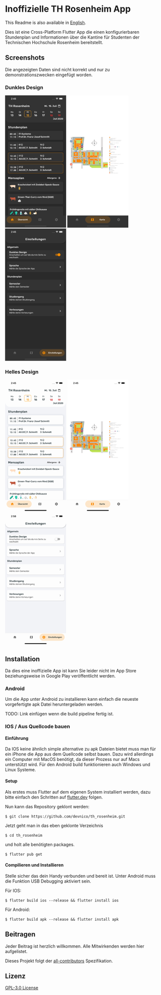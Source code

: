 # Inoffizielle TH Rosenheim App

This Readme is also available in [English](README.md).

Dies ist eine Cross-Platform Flutter App die einen konfigurierbaren Stundenplan und Informationen über die Kantine für Studenten der Technischen Hochschule Rosenheim bereitstellt.

## Screenshots

Die angezeigten Daten sind nicht korrekt und nur zu demonstrationszwecken eingefügt worden.

### Dunkles Design

<img src="readme/dashboard_de_dark.png" width="200px" />
<img src="readme/map_de_dark.png" width="200px" />
<img src="readme/settings_de_dark.png" width="200px" />

### Helles Design

<img src="readme/dashboard_de_light.png" width="200px" />
<img src="readme/map_de_light.png" width="200px" />
<img src="readme/settings_de_light.png" width="200px" />

## Installation

Da dies eine inoffizielle App ist kann Sie leider nicht im App Store beziehungsweise in Google Play veröffentlicht werden.

### Android

Um die App unter Android zu installieren kann einfach die neueste vorgefertigte apk Datei heruntergeladen werden.

TODO: Link einfügen wenn die build pipeline fertig ist.

### IOS / Aus Quellcode bauen

#### Einführung

Da IOS keine ähnlich simple alternative zu apk Dateien bietet muss man für ein iPhone die App aus dem Quellcode selbst bauen. Dazu wird allerdings ein Computer mit MacOS benötigt, da dieser Prozess nur auf Macs unterstützt wird. Für den Android build funktionieren auch Windows und Linux Systeme.

#### Setup

Als erstes muss Flutter auf dem eigenen System installiert werden, dazu bitte einfach den Schritten auf [flutter.dev](https://flutter.dev/docs/get-started/) folgen.

Nun kann das Repository geklont werden:

`$ git clone https://github.com/devnico/th_rosenheim.git`

Jetzt geht man in das eben geklonte Verzeichnis

`$ cd th_rosenheim`

und holt alle benötigten packages.

`$ flutter pub get`

#### Compilieren und Installieren

Stelle sicher das dein Handy verbunden und bereit ist. Unter Android muss die Funktion USB Debugging aktiviert sein.

Für IOS:

`$ flutter build ios --release && flutter install ios`

Für Android:

`$ flutter build apk --release && flutter install apk`

## Beitragen

Jeder Beitrag ist herzlich willkommen. Alle Mitwirkenden werden hier aufgelistet.


Dieses Projekt folgt der [all-contributors](https://allcontributors.org/docs/de/overview) Spezifikation.

## Lizenz

[GPL-3.0 License](LICENSE.md)